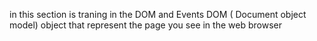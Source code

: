 in this section is traning in the DOM and Events 
DOM ( Document object model) 
object that represent the page you see in the web browser 
